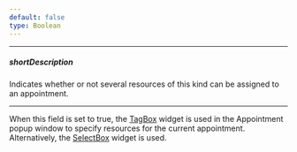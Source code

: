 ```yaml
---
default: false
type: Boolean
---
```

---
##### shortDescription
Indicates whether or not several resources of this kind can be assigned to an appointment.

---
When this field is set to true, the [TagBox](/api-reference/10%20UI%20Widgets/dxTagBox '/Documentation/ApiReference/UI_Widgets/dxTagBox/') widget is used in the Appointment popup window to specify resources for the current appointment. Alternatively, the [SelectBox](/api-reference/10%20UI%20Widgets/dxSelectBox '/Documentation/ApiReference/UI_Widgets/dxSelectBox/') widget is used.